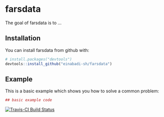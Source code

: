# farsdata

The goal of farsdata is to ...

## Installation

You can install farsdata from github with:


``` r
# install.packages("devtools")
devtools::install_github("einabadi-sh/farsdata")
```

## Example

This is a basic example which shows you how to solve a common problem:

``` r
## basic example code
```

[![Travis-CI Build Status](https://travis-ci.org/einabadi-sh/farsdata.svg?branch=master)](https://travis-ci.org/einabadi-sh/farsdata)
